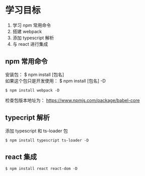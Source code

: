 # 学习目标

1. 学习 npm 常用命令
2. 搭建 webpack
3. 添加 typescript 解析
4. 与 react 进行集成

## npm 常用命令

安装包： \$ npm install [包名]  
如果这个包只是开发使用： \$ npm install [包名] -D

```
$ npm install webpack -D
```

检查包版本地址为： https://www.npmjs.com/package/babel-core

## typecript 解析

添加 typescript 和 ts-loader 包

```
$ npm install typescript ts-loader -D
```

## react 集成

```
$ npm install react react-dom -D
```
